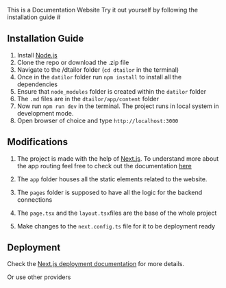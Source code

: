 This is a Documentation Website
Try it out yourself by following the installation guide #

## Installation Guide

1. Install [Node.js](https://nodejs.org/en/download)
2. Clone the repo or download the .zip file
3. Navigate to the /dtailor folder (`cd dtailor` in the terminal)
4. Once in the `datilor` folder run `npm install` to install all the dependencies 
5. Ensure that `node_modules` folder is created within the `datilor` folder
6. The `.md` files are in the `dtailor/app/content` folder
6. Now run `npm run dev` in the terminal. The project runs in local system in development mode.
7. Open browser of choice and type `http://localhost:3000`

## Modifications

1. The project is made with the help of [Next.js](https://nextjs.org/). To understand more about the app routing feel free to check out the documentation [here](https://nextjs.org/docs)

2. The `app` folder houses all the static elements related to the website.
3. The `pages` folder is supposed to have all the logic for the backend connections

4. The `page.tsx` and the `layout.tsx`files are the base of the whole project 

5. Make changes to the `next.config.ts` file for it to be deployment ready



## Deployment

Check the [Next.js deployment documentation](https://nextjs.org/docs/app/building-your-application/deploying) for more details.

Or use other providers
